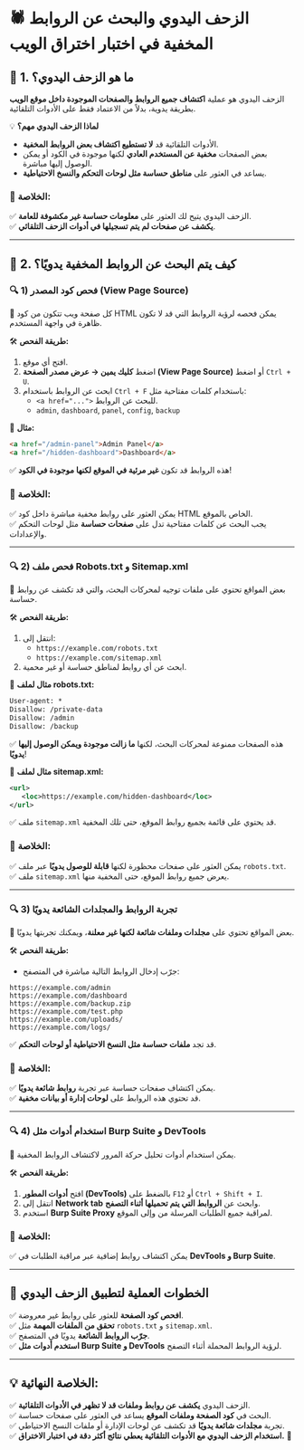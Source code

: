 # **🕷️ الزحف اليدوي والبحث عن الروابط المخفية في اختبار اختراق الويب**

## **🔹 1. ما هو الزحف اليدوي؟**

الزحف اليدوي هو عملية **اكتشاف جميع الروابط والصفحات الموجودة داخل موقع الويب** بطريقة يدوية، بدلاً من الاعتماد فقط على الأدوات التلقائية.

💡 **لماذا الزحف اليدوي مهم؟**

- الأدوات التلقائية قد **لا تستطيع اكتشاف بعض الروابط المخفية**.
- بعض الصفحات **مخفية عن المستخدم العادي** لكنها موجودة في الكود أو يمكن الوصول إليها مباشرة.
- يساعد في العثور على **مناطق حساسة مثل لوحات التحكم والنسخ الاحتياطية**.

### **🔎 الخلاصة:**

✅ الزحف اليدوي يتيح لك العثور على **معلومات حساسة غير مكشوفة للعامة**.  
✅ **يكشف عن صفحات لم يتم تسجيلها في أدوات الزحف التلقائي**.

---

## **🔹 2. كيف يتم البحث عن الروابط المخفية يدويًا؟**

### **🔍 1) فحص كود المصدر (View Page Source)**

📌 كل صفحة ويب تتكون من كود HTML يمكن فحصه لرؤية الروابط التي قد لا تكون ظاهرة في واجهة المستخدم.

🛠️ **طريقة الفحص:**

1. افتح أي موقع.
2. اضغط **كليك يمين → عرض مصدر الصفحة (View Page Source)** أو اضغط `Ctrl + U`.
3. ابحث عن الروابط باستخدام `Ctrl + F` باستخدام كلمات مفتاحية مثل:
    - `<a href="...">` للبحث عن الروابط.
    - `admin`, `dashboard`, `panel`, `config`, `backup`

📌 **مثال:**

```html
<a href="/admin-panel">Admin Panel</a>
<a href="/hidden-dashboard">Dashboard</a>
```

✅ هذه الروابط قد تكون **غير مرئية في الموقع لكنها موجودة في الكود**!

### **🔎 الخلاصة:**

✅ يمكن العثور على روابط مخفية مباشرة داخل كود HTML الخاص بالموقع.  
✅ يجب البحث عن كلمات مفتاحية تدل على **صفحات حساسة** مثل لوحات التحكم والإعدادات.

---

### **🔍 2) فحص ملف Robots.txt و Sitemap.xml**

📌 بعض المواقع تحتوي على ملفات توجيه لمحركات البحث، والتي قد تكشف عن روابط حساسة.

🛠️ **طريقة الفحص:**

1. انتقل إلى:
    - `https://example.com/robots.txt`
    - `https://example.com/sitemap.xml`
2. ابحث عن أي روابط لمناطق حساسة أو غير محمية.

📌 **مثال لملف robots.txt:**

```txt
User-agent: *
Disallow: /private-data
Disallow: /admin
Disallow: /backup
```

✅ هذه الصفحات ممنوعة لمحركات البحث، لكنها **ما زالت موجودة ويمكن الوصول إليها يدويًا**!

📌 **مثال لملف sitemap.xml:**

```xml
<url>
   <loc>https://example.com/hidden-dashboard</loc>
</url>
```

✅ ملف `sitemap.xml` قد يحتوي على قائمة بجميع روابط الموقع، حتى تلك المخفية.

### **🔎 الخلاصة:**

✅ يمكن العثور على صفحات محظورة لكنها **قابلة للوصول يدويًا** عبر ملف `robots.txt`.  
✅ ملف `sitemap.xml` يعرض جميع روابط الموقع، حتى المخفية منها.

---

### **🔍 3) تجربة الروابط والمجلدات الشائعة يدويًا**

📌 بعض المواقع تحتوي على **مجلدات وملفات شائعة لكنها غير معلنة**، ويمكنك تجربتها يدويًا.

🛠️ **طريقة الفحص:**

- جرّب إدخال الروابط التالية مباشرة في المتصفح:

```
https://example.com/admin  
https://example.com/dashboard  
https://example.com/backup.zip  
https://example.com/test.php  
https://example.com/uploads/  
https://example.com/logs/  
```

✅ قد تجد **ملفات حساسة مثل النسخ الاحتياطية أو لوحات التحكم**.

### **🔎 الخلاصة:**

✅ يمكن اكتشاف صفحات حساسة عبر تجربة **روابط شائعة يدويًا**.  
✅ قد تحتوي هذه الروابط على **لوحات إدارة أو بيانات مخفية**.

---

### **🔍 4) استخدام أدوات مثل Burp Suite و DevTools**

📌 يمكن استخدام أدوات تحليل حركة المرور لاكتشاف الروابط المخفية.

🛠️ **طريقة الفحص:**

1. افتح **أدوات المطور (DevTools)** بالضغط على `F12` أو `Ctrl + Shift + I`.
2. انتقل إلى **Network tab** وابحث عن **الروابط التي يتم تحميلها أثناء التصفح**.
3. استخدم **Burp Suite Proxy** لمراقبة جميع الطلبات المرسلة من وإلى الموقع.

### **🔎 الخلاصة:**

✅ يمكن اكتشاف روابط إضافية عبر مراقبة الطلبات في **DevTools و Burp Suite**.

---

## **🚀 الخطوات العملية لتطبيق الزحف اليدوي**

✅ **افحص كود الصفحة** للعثور على روابط غير معروضة.  
✅ **تحقق من الملفات المهمة** مثل `robots.txt` و `sitemap.xml`.  
✅ **جرّب الروابط الشائعة** يدويًا في المتصفح.  
✅ **استخدم أدوات مثل Burp Suite و DevTools** لرؤية الروابط المحملة أثناء التصفح.

---

## **💡 الخلاصة النهائية:**

✅ الزحف اليدوي **يكشف عن روابط وملفات قد لا تظهر في الأدوات التلقائية**.  
✅ البحث في **كود الصفحة وملفات الموقع** يساعد في العثور على صفحات حساسة.  
✅ تجربة **مجلدات شائعة يدويًا** قد تكشف عن لوحات الإدارة أو ملفات النسخ الاحتياطي.  
✅ **استخدام الزحف اليدوي مع الأدوات التلقائية يعطي نتائج أكثر دقة في اختبار الاختراق.** 🚀